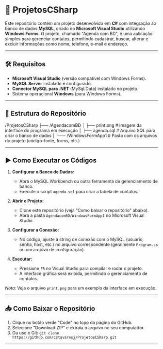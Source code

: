 # 📘 ProjetosCSharp

Este repositório contém um projeto desenvolvido em **C#** com integração ao banco de dados **MySQL**, criado no **Microsoft Visual Studio** utilizando **Windows Forms**. O projeto, chamado "Agenda com BD", é uma aplicação simples para gerenciar contatos, permitindo cadastrar, buscar, alterar e excluir informações como nome, telefone, e-mail e endereço.

---

## 🛠️ Requisitos

- **Microsoft Visual Studio** (versão compatível com Windows Forms).
- **MySQL Server** instalado e configurado.
- **Conector MySQL para .NET** (MySql.Data) instalado no projeto.
- Sistema operacional **Windows** (para Windows Forms).

---

## 📂 Estrutura do Repositório
/ProjetosCSharp
├── /AgendacomBD
│   ├── print.png          # Imagem da interface do programa em execução
│   ├── agenda.sql         # Arquivo SQL para criar o banco de dados
│   └── /WindowsFormApp1   # Pasta com os arquivos do projeto (código-fonte, forms, etc.)


---

## ▶️ Como Executar os Códigos

1. **Configurar o Banco de Dados:**
   - Abra o MySQL Workbench ou outra ferramenta de gerenciamento de banco.
   - Execute o script `agenda.sql` para criar a tabela de contatos.

2. **Abrir o Projeto:**
   - Clone este repositório (veja "Como baixar o repositório" abaixo).
   - Abra a pasta `AgendacomBD/WindowsFormApp1` no Microsoft Visual Studio.

3. **Configurar a Conexão:**
   - No código, ajuste a string de conexão com o MySQL (usuário, senha, host, etc.) no arquivo correspondente (geralmente `Program.cs` ou um arquivo de configuração).

4. **Executar:**
   - Pressione `F5` no Visual Studio para compilar e rodar o projeto.
   - A interface gráfica será exibida, permitindo o gerenciamento de contatos.

*Nota:* Veja o arquivo `print.png` para um exemplo da interface em execução.

---

## 📥 Como Baixar o Repositório

1. Clique no botão verde "Code" no topo da página do GitHub.
2. Selecione "Download ZIP" e extraia o arquivo no seu computador.
3. Ou use o Git: `git clone https://github.com/cstavaresj/ProjetosCSharp.git`

---
